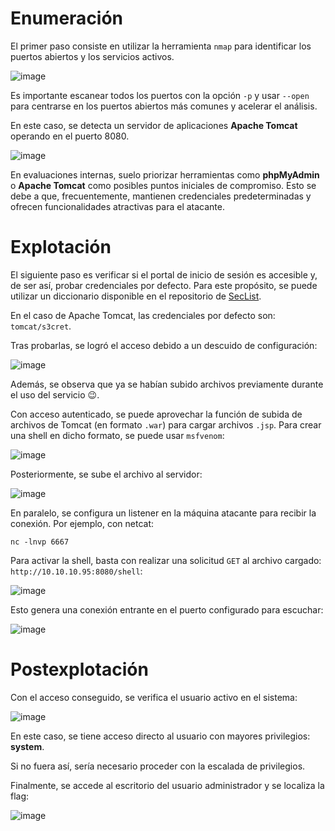 # Enumeración

El primer paso consiste en utilizar la herramienta `nmap` para identificar los puertos abiertos y los servicios activos.

![image](https://github.com/user-attachments/assets/7d7b18f8-5268-477c-8c44-5fa103290db7)

Es importante escanear todos los puertos con la opción `-p` y usar `--open` para centrarse en los puertos abiertos más comunes y acelerar el análisis.

En este caso, se detecta un servidor de aplicaciones **Apache Tomcat** operando en el puerto 8080.

![image](https://github.com/user-attachments/assets/342c1a4d-1ed6-4723-a94e-215754320e1b)

En evaluaciones internas, suelo priorizar herramientas como **phpMyAdmin** o **Apache Tomcat** como posibles puntos iniciales de compromiso. Esto se debe a que, frecuentemente, mantienen credenciales predeterminadas y ofrecen funcionalidades atractivas para el atacante.

# Explotación

El siguiente paso es verificar si el portal de inicio de sesión es accesible y, de ser así, probar credenciales por defecto. Para este propósito, se puede utilizar un diccionario disponible en el repositorio de [SecList](https://github.com/danielmiessler/SecLists).

En el caso de Apache Tomcat, las credenciales por defecto son: `tomcat/s3cret`.

Tras probarlas, se logró el acceso debido a un descuido de configuración:

![image](https://github.com/user-attachments/assets/0dd44e02-1731-4161-b5a2-da5693d3f3b6)

Además, se observa que ya se habían subido archivos previamente durante el uso del servicio 😉.

Con acceso autenticado, se puede aprovechar la función de subida de archivos de Tomcat (en formato `.war`) para cargar archivos `.jsp`. Para crear una shell en dicho formato, se puede usar `msfvenom`:

![image](https://github.com/user-attachments/assets/ce7597f9-5a80-44c8-a277-de93604af97f)

Posteriormente, se sube el archivo al servidor:

![image](https://github.com/user-attachments/assets/82848fd6-0311-44d6-b536-de740a1474e0)

En paralelo, se configura un listener en la máquina atacante para recibir la conexión. Por ejemplo, con netcat:

`nc -lnvp 6667`

Para activar la shell, basta con realizar una solicitud `GET` al archivo cargado: `http://10.10.10.95:8080/shell`:

![image](https://github.com/user-attachments/assets/bcabda1a-c958-47b3-81ff-64bf360deb43)

Esto genera una conexión entrante en el puerto configurado para escuchar:

![image](https://github.com/user-attachments/assets/9c561bb8-1f5e-493d-a7f8-d2b989b953cd)

# Postexplotación

Con el acceso conseguido, se verifica el usuario activo en el sistema:

![image](https://github.com/user-attachments/assets/68221e86-efe3-4dbf-924c-6088ed7368bf)

En este caso, se tiene acceso directo al usuario con mayores privilegios: **system**.

Si no fuera así, sería necesario proceder con la escalada de privilegios.

Finalmente, se accede al escritorio del usuario administrador y se localiza la flag:

![image](https://github.com/user-attachments/assets/3e41aa86-4606-4a23-a08b-9db299611fab)
